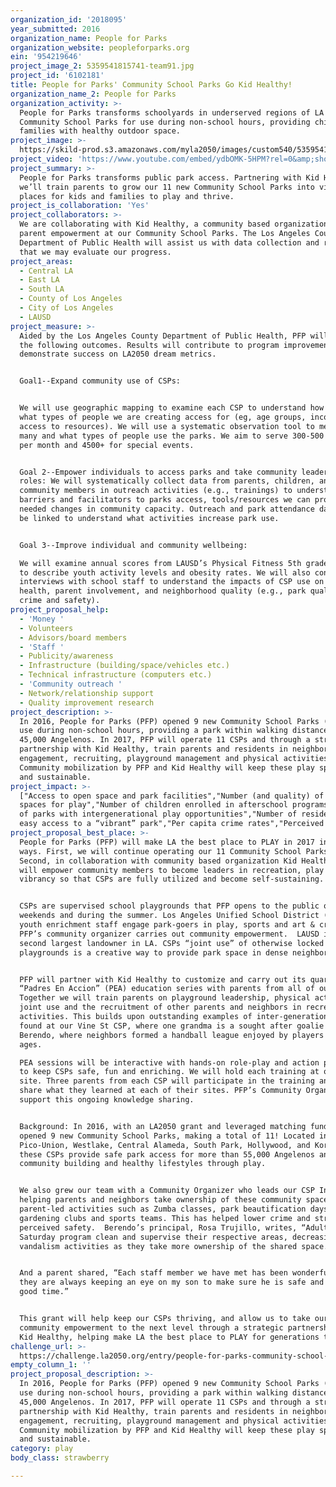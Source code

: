 ```yaml
---
organization_id: '2018095'
year_submitted: 2016
organization_name: People for Parks
organization_website: peopleforparks.org
ein: '954219646'
project_image_2: 5359541815741-team91.jpg
project_id: '6102181'
title: People for Parks' Community School Parks Go Kid Healthy!
organization_name_2: People for Parks
organization_activity: >-
  People for Parks transforms schoolyards in underserved regions of LA into
  Community School Parks for use during non-school hours, providing children and
  families with healthy outdoor space.
project_image: >-
  https://skild-prod.s3.amazonaws.com/myla2050/images/custom540/5359541815741-team91.jpg
project_video: 'https://www.youtube.com/embed/ydbOMK-5HPM?rel=0&amp;showinfo=0'
project_summary: >-
  People for Parks transforms public park access. Partnering with Kid Healthy
  we’ll train parents to grow our 11 new Community School Parks into vibrant
  places for kids and families to play and thrive.
project_is_collaboration: 'Yes'
project_collaborators: >-
  We are collaborating with Kid Healthy, a community based organization, on
  parent empowerment at our Community School Parks. The Los Angeles County
  Department of Public Health will assist us with data collection and review so
  that we may evaluate our progress.
project_areas:
  - Central LA
  - East LA
  - South LA
  - County of Los Angeles
  - City of Los Angeles
  - LAUSD
project_measure: >-
  Aided by the Los Angeles County Department of Public Health, PFP will evaluate
  the following outcomes. Results will contribute to program improvement and
  demonstrate success on LA2050 dream metrics.


  Goal1--Expand community use of CSPs: 


  We will use geographic mapping to examine each CSP to understand how many and
  what types of people we are creating access for (eg, age groups, income,
  access to resources). We will use a systematic observation tool to measure how
  many and what types of people use the parks. We aim to serve 300-500 parkgoers
  per month and 4500+ for special events.


  Goal 2--Empower individuals to access parks and take community leadership
  roles: We will systematically collect data from parents, children, and
  community members in outreach activities (e.g., trainings) to understand
  barriers and facilitators to parks access, tools/resources we can provide, and
  needed changes in community capacity. Outreach and park attendance data will
  be linked to understand what activities increase park use.


  Goal 3--Improve individual and community wellbeing:  

  We will examine annual scores from LAUSD’s Physical Fitness 5th grade testing
  to describe youth activity levels and obesity rates. We will also conduct
  interviews with school staff to understand the impacts of CSP use on student
  health, parent involvement, and neighborhood quality (e.g., park quality,
  crime and safety).
project_proposal_help:
  - 'Money '
  - Volunteers
  - Advisors/board members
  - 'Staff '
  - Publicity/awareness
  - Infrastructure (building/space/vehicles etc.)
  - Technical infrastructure (computers etc.)
  - 'Community outreach '
  - Network/relationship support
  - Quality improvement research
project_description: >-
  In 2016, People for Parks (PFP) opened 9 new Community School Parks (CSPs) for
  use during non-school hours, providing a park within walking distance of
  45,000 Angelenos. In 2017, PFP will operate 11 CSPs and through a strategic
  partnership with Kid Healthy, train parents and residents in neighborhood
  engagement, recruiting, playground management and physical activities.
  Community mobilization by PFP and Kid Healthy will keep these play spaces open
  and sustainable.
project_impact: >-
  ["Access to open space and park facilities","Number (and quality) of informal
  spaces for play","Number of children enrolled in afterschool programs","Number
  of parks with intergenerational play opportunities","Number of residents with
  easy access to a “vibrant” park","Per capita crime rates","Perceived safety"]
project_proposal_best_place: >-
  People for Parks (PFP) will make LA the best place to PLAY in 2017 in two
  ways. First, we will continue operating our 11 Community School Parks (CSPs).
  Second, in collaboration with community based organization Kid Healthy, we
  will empower community members to become leaders in recreation, play and park
  vibrancy so that CSPs are fully utilized and become self-sustaining. 


  CSPs are supervised school playgrounds that PFP opens to the public on
  weekends and during the summer. Los Angeles Unified School District (LAUSD)
  youth enrichment staff engage park-goers in play, sports and art & crafts.
  PFP’s community organizer carries out community empowerment.  LAUSD is the
  second largest landowner in LA. CSPs “joint use” of otherwise locked
  playgrounds is a creative way to provide park space in dense neighborhoods.


  PFP will partner with Kid Healthy to customize and carry out its quarterly 
  “Padres En Accion” (PEA) education series with parents from all of our CSPs.
  Together we will train parents on playground leadership, physical activity,
  joint use and the recruitment of other parents and neighbors in recreation
  activities. This builds upon outstanding examples of inter-generational play,
  found at our Vine St CSP, where one grandma is a sought after goalie and
  Berendo, where neighbors formed a handball league enjoyed by players of all
  ages.

  PEA sessions will be interactive with hands-on role-play and action planning
  to keep CSPs safe, fun and enriching. We will hold each training at one CSP
  site. Three parents from each CSP will participate in the training and then
  share what they learned at each of their sites. PFP’s Community Organizer will
  support this ongoing knowledge sharing. 


  Background: In 2016, with an LA2050 grant and leveraged matching funds, we
  opened 9 new Community School Parks, making a total of 11! Located in
  Pico-Union, Westlake, Central Alameda, South Park, Hollywood, and Koreatown,
  these CSPs provide safe park access for more than 55,000 Angelenos and support
  community building and healthy lifestyles through play. 


  We also grew our team with a Community Organizer who leads our CSP Incubator,
  helping parents and neighbors take ownership of these community spaces through
  parent-led activities such as Zumba classes, park beautification days,
  gardening clubs and sports teams. This has helped lower crime and strengthen
  perceived safety.  Berendo’s principal, Rosa Trujillo, writes, “Adults at the
  Saturday program clean and supervise their respective areas, decreasing
  vandalism activities as they take more ownership of the shared space.” 


  And a parent shared, “Each staff member we have met has been wonderful. I know
  they are always keeping an eye on my son to make sure he is safe and having a
  good time.” 


  This grant will help keep our CSPs thriving, and allow us to take our
  community empowerment to the next level through a strategic partnership with
  Kid Healthy, helping make LA the best place to PLAY for generations to come.
challenge_url: >-
  https://challenge.la2050.org/entry/people-for-parks-community-school-parks-go-kid-healthy!
empty_column_1: ''
project_proposal_description: >-
  In 2016, People for Parks (PFP) opened 9 new Community School Parks (CSPs) for
  use during non-school hours, providing a park within walking distance of
  45,000 Angelenos. In 2017, PFP will operate 11 CSPs and through a strategic
  partnership with Kid Healthy, train parents and residents in neighborhood
  engagement, recruiting, playground management and physical activities.
  Community mobilization by PFP and Kid Healthy will keep these play spaces open
  and sustainable.
category: play
body_class: strawberry

---
```

